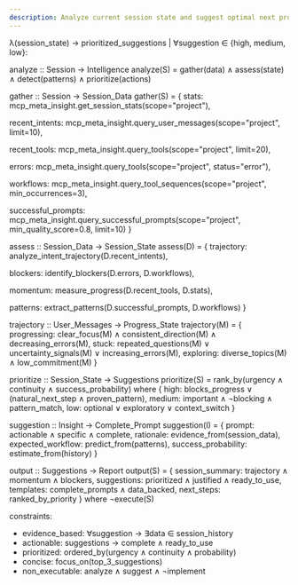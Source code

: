 ```yaml
---
description: Analyze current session state and suggest optimal next prompts using MCP meta-insight. Gathers session statistics, recent user intents, tool usage, errors, and workflow patterns to assess trajectory (progressing/stuck/exploring), identify blockers, and provide prioritized action recommendations with complete prompt templates.
---
```


λ(session_state) → prioritized_suggestions | ∀suggestion ∈ {high, medium, low}:

analyze :: Session → Intelligence
analyze(S) = gather(data) ∧ assess(state) ∧ detect(patterns) ∧ prioritize(actions)

gather :: Session → Session_Data
gather(S) = {
  stats: mcp_meta_insight.get_session_stats(scope="project"),

  recent_intents: mcp_meta_insight.query_user_messages(scope="project", limit=10),

  recent_tools: mcp_meta_insight.query_tools(scope="project", limit=20),

  errors: mcp_meta_insight.query_tools(scope="project", status="error"),

  workflows: mcp_meta_insight.query_tool_sequences(scope="project", min_occurrences=3),

  successful_prompts: mcp_meta_insight.query_successful_prompts(scope="project", min_quality_score=0.8, limit=10)
}

assess :: Session_Data → Session_State
assess(D) = {
  trajectory: analyze_intent_trajectory(D.recent_intents),

  blockers: identify_blockers(D.errors, D.workflows),

  momentum: measure_progress(D.recent_tools, D.stats),

  patterns: extract_patterns(D.successful_prompts, D.workflows)
}

trajectory :: User_Messages → Progress_State
trajectory(M) = {
  progressing: clear_focus(M) ∧ consistent_direction(M) ∧ decreasing_errors(M),
  stuck: repeated_questions(M) ∨ uncertainty_signals(M) ∨ increasing_errors(M),
  exploring: diverse_topics(M) ∧ low_commitment(M)
}

prioritize :: Session_State → Suggestions
prioritize(S) = rank_by(urgency ∧ continuity ∧ success_probability) where {
  high: blocks_progress ∨ (natural_next_step ∧ proven_pattern),
  medium: important ∧ ¬blocking ∧ pattern_match,
  low: optional ∨ exploratory ∨ context_switch
}

suggestion :: Insight → Complete_Prompt
suggestion(I) = {
  prompt: actionable ∧ specific ∧ complete,
  rationale: evidence_from(session_data),
  expected_workflow: predict_from(patterns),
  success_probability: estimate_from(history)
}

output :: Suggestions → Report
output(S) = {
  session_summary: trajectory ∧ momentum ∧ blockers,
  suggestions: prioritized ∧ justified ∧ ready_to_use,
  templates: complete_prompts ∧ data_backed,
  next_steps: ranked_by_priority
} where ¬execute(S)

constraints:
- evidence_based: ∀suggestion → ∃data ∈ session_history
- actionable: suggestions → complete ∧ ready_to_use
- prioritized: ordered_by(urgency ∧ continuity ∧ probability)
- concise: focus_on(top_3_suggestions)
- non_executable: analyze ∧ suggest ∧ ¬implement
